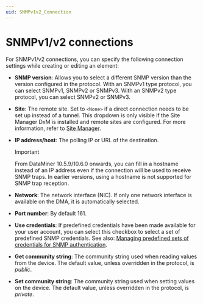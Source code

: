 ```yaml
---
uid: SNMPv1v2_Connection
---
```


# SNMPv1/v2 connections

For SNMPv1/v2 connections, you can specify the following connection settings while creating or editing an element:

- **SNMP version**: Allows you to select a different SNMP version than the version configured in the protocol. With an SNMPv1 type protocol, you can select SNMPv1, SNMPv2 or SNMPv3. With an SNMPv2 type protocol, you can select SNMPv2 or SNMPv3.

- **Site**: The remote site. Set to `<None>` if a direct connection needs to be set up instead of a tunnel. This dropdown is only visible if the Site Manager DxM is installed and remote sites are configured. For more information, refer to [Site Manager](xref:SiteManagerOverview).

- **IP address/host**: The polling IP or URL of the destination.

  > [!IMPORTANT]
  > From DataMiner 10.5.9/10.6.0 onwards<!--RN 43347-->, you can fill in a hostname instead of an IP address even if the connection will be used to receive SNMP traps. In earlier versions, using a hostname is not supported for SNMP trap reception.

- **Network**: The network interface (NIC). If only one network interface is available on the DMA, it is automatically selected.

- **Port number**: By default 161.

- **Use credentials**: If predefined credentials have been made available for your user account, you can select this checkbox to select a set of predefined SNMP credentials. See also: [Managing predefined sets of credentials for SNMP authentication](xref:Managing_predefined_sets_of_credentials_for_SNMP_authentication).

- **Get community string**: The community string used when reading values from the device. The default value, unless overridden in the protocol, is *public*.

- **Set community string**: The community string used when setting values on the device. The default value, unless overridden in the protocol, is *private*.
